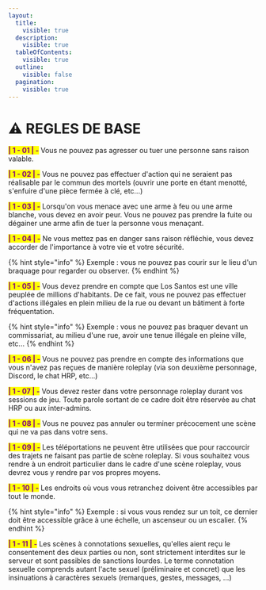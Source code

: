 ```yaml
---
layout:
  title:
    visible: true
  description:
    visible: true
  tableOfContents:
    visible: true
  outline:
    visible: false
  pagination:
    visible: true
---
```


# ⚠️ REGLES DE BASE

<mark style="color:purple;">**| 1 - 01 | -**</mark> Vous ne pouvez pas agresser ou tuer une personne sans raison valable.

<mark style="color:purple;">**| 1 - 02 | -**</mark> Vous ne pouvez pas effectuer d'action qui ne seraient pas réalisable par le commun des mortels (ouvrir une porte en étant menotté, s'enfuire d'une pièce fermée à clé, etc...)

<mark style="color:purple;">**| 1 - 03 | -**</mark> Lorsqu'on vous menace avec une arme à feu ou une arme blanche, vous devez en avoir peur. Vous ne pouvez pas prendre la fuite ou dégainer une arme afin de tuer la personne vous menaçant.

<mark style="color:purple;">**| 1 - 04 | -**</mark> Ne vous mettez pas en danger sans raison réfléchie, vous devez accorder de l'importance à votre vie et votre sécurité.

{% hint style="info" %}
Exemple : vous ne pouvez pas courir sur le lieu d'un braquage pour regarder ou observer.
{% endhint %}

<mark style="color:purple;">**| 1 - 05 | -**</mark> Vous devez prendre en compte que Los Santos est une ville peuplée de millions d'habitants. De ce fait, vous ne pouvez pas effectuer d'actions illégales en plein milieu de la rue ou devant un bâtiment à forte fréquentation.

{% hint style="info" %}
Exemple : vous ne pouvez pas braquer devant un commissariat, au milieu d'une rue, avoir une tenue illégale en pleine ville, etc...
{% endhint %}

<mark style="color:purple;">**| 1 - 06 | -**</mark> Vous ne pouvez pas prendre en compte des informations que vous n'avez pas reçues de manière roleplay (via son deuxième personnage, Discord, le chat HRP, etc...)

<mark style="color:purple;">**| 1 - 07 | -**</mark> Vous devez rester dans votre personnage roleplay durant vos sessions de jeu. Toute parole sortant de ce cadre doit être réservée au chat HRP ou aux inter-admins.

<mark style="color:purple;">**| 1 - 08 | -**</mark> Vous ne pouvez pas annuler ou terminer précocement une scène qui ne va pas dans votre sens.

<mark style="color:purple;">**| 1 - 09 | -**</mark> Les téléportations ne peuvent être utilisées que pour raccourcir des trajets ne faisant pas partie de scène roleplay. Si vous souhaitez vous rendre à un endroit particulier dans le cadre d'une scène roleplay, vous devrez vous y rendre par vos propres moyens.

<mark style="color:purple;">**| 1 - 10 | -**</mark> Les endroits où vous vous retranchez doivent être accessibles par tout le monde.

{% hint style="info" %}
Exemple : si vous vous rendez sur un toit, ce dernier doit être accessible grâce à une échelle, un ascenseur ou un escalier.
{% endhint %}

<mark style="color:purple;">**| 1 - 11 | -**</mark> Les scènes à connotations sexuelles, qu'elles aient reçu le consentement des deux parties ou non, sont strictement interdites sur le serveur et sont passibles de sanctions lourdes. Le terme connotation sexuelle comprends autant l'acte sexuel (préliminaire et concret) que les insinuations à caractères sexuels (remarques, gestes, messages, ...)
